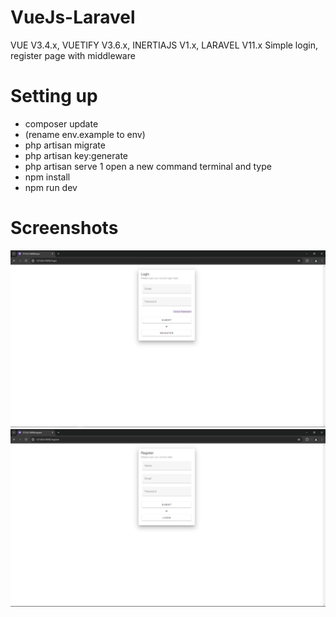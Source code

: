 # VueJs-Laravel
 VUE V3.4.x, VUETIFY V3.6.x, INERTIAJS V1.x, LARAVEL V11.x
 Simple login, register page with middleware
 
# Setting up
 * composer update
 * (rename env.example to env)
 * php artisan migrate
 * php artisan key:generate
 * php artisan serve
 1 open a new command terminal and type
 * npm install
 * npm run dev

# Screenshots
 ![Alt text](https://github.com/No-Spacing/VueJs-Laravel/blob/main/screenshots/sc1.png)
 ![Alt text](https://github.com/No-Spacing/VueJs-Laravel/blob/main/screenshots/sc2.png)

